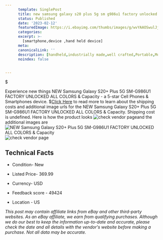```yaml
---
      template: SinglePost
      title: new samsung galaxy s20 plus 5g sm g986u1 factory unlocked all colors capacity
      status: Published
      date: '2023-02-12'
      featuredImage: https://i.ebayimg.com/thumbs/images/g/wvYAAOSwulJjjjzd/s-l225.jpg
      categories: 
      excerpt: >-
        [smartphone,device ,hand held device]
      meta:
      canonicalLink: ''
      description: [handheld,industrially made,well crafted,Portable,Mobile,Compact,Convenient,Lightweight,Maneuverable,Man-portable,Miniature,Carriable,Hand-held,Light,Holdable,Transportable,Mobile device,Pocket-sized,On-the-go,Wireless,Cordless,Compact size,Convenient size, smartphone,device ,hand held device]
      noindex: false
      
        
---
```

$

Experience new things NEW Samsung Galaxy S20+ Plus 5G SM-G986U1 FACTORY UNLOCKED ALL COLORS & Capacity - a 5-star Cell Phones & Smartphones device.
$[Click Here](https://www.ebay.com/itm/185700155121?hash=item2b3c977ef1%3Ag%3AwvYAAOSwulJjjjzd&mkevt=1&mkcid=1&mkrid=711-53200-19255-0&campid=%253CePNCampaignId%253E&customid=%253CreferenceId%253E&toolid=10049) to read more to learn about the shipping costs and additional image urls for the NEW Samsung Galaxy S20+ Plus 5G SM-G986U1 FACTORY UNLOCKED ALL COLORS & Capacity. Shipping cost is undefined. Here is how the product looks ![check vendor page](https://i.ebayimg.com/thumbs/images/g/wvYAAOSwulJjjjzd/s-l225.jpg)and the additional images are![NEW Samsung Galaxy S20+ Plus 5G SM-G986U1 FACTORY UNLOCKED ALL COLORS & Capacity](https://i.ebayimg.com/images/g/wvYAAOSwulJjjjzd/s-l500.jpg)![check vendor page](https://origin-galleryplus.ebayimg.com/ws/web/185700155121_2_0_1/225x225.jpg,https://origin-galleryplus.ebayimg.com/ws/web/185700155121_3_0_1/225x225.jpg,https://origin-galleryplus.ebayimg.com/ws/web/185700155121_4_0_1/225x225.jpg,https://origin-galleryplus.ebayimg.com/ws/web/185700155121_5_0_1/225x225.jpg)



 ## Technical Facts 



     
      

 - Condition- New 


      

 - Listed Price- 369.99 


      

 - Currency- USD 


      

 - Feedback score - 49424 


      

 - Location - US 


      
      

 *_This post may contain affiliate links from eBay and other third-party websites. As an eBay affiliate, we earn from qualifying purchases. Although we do our best to keep the information up-to-date and accurate, please check the date and all details with the vendor's website before making a purchase. Not all data may be accurate._*






